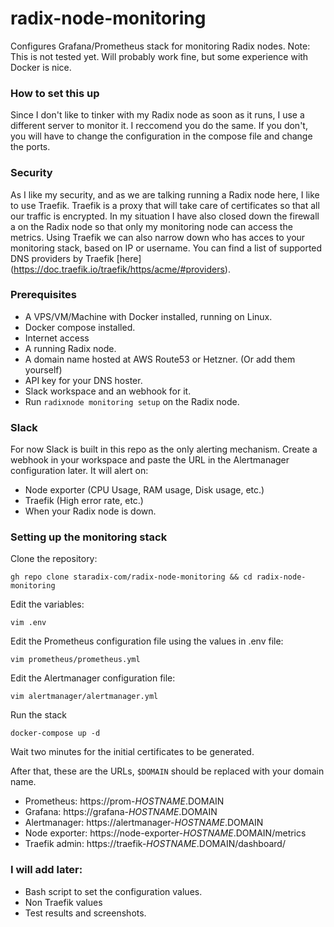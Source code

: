 # radix-node-monitoring
Configures Grafana/Prometheus stack for monitoring Radix nodes. 
Note: This is not tested yet. Will probably work fine, but some experience with Docker is nice. 

### How to set this up ###
Since I don't like to tinker with my Radix node as soon as it runs, I use a different server to monitor it.
I reccomend you do the same. If you don't, you will have to change the configuration in the compose file and change the ports.

### Security ###
As I like my security, and as we are talking running a Radix node here, I like to use Traefik. 
Traefik is a proxy that will take care of certificates so that all our traffic is encrypted.
In my situation I have also closed down the firewall a on the Radix node so that only my monitoring node can access the metrics. 
Using Traefik we can also narrow down who has acces to your monitoring stack, based on IP or username. 
You can find a list of supported DNS providers by Traefik [here] (https://doc.traefik.io/traefik/https/acme/#providers).

### Prerequisites ###
* A VPS/VM/Machine with Docker installed, running on Linux.
* Docker compose installed.
* Internet access
* A running Radix node.
* A domain name hosted at AWS Route53 or Hetzner. (Or add them yourself)
* API key for your DNS hoster.
* Slack workspace and an webhook for it. 
* Run `radixnode monitoring setup` on the Radix node.

### Slack ###
For now Slack is built in this repo as the only alerting mechanism.
Create a webhook in your workspace and paste the URL in the Alertmanager configuration later.
It will alert on:
* Node exporter (CPU Usage, RAM usage, Disk usage, etc.)
* Traefik (High error rate, etc.)
* When your Radix node is down.

### Setting up the monitoring stack ###
Clone the repository:
```
gh repo clone staradix-com/radix-node-monitoring && cd radix-node-monitoring
```
Edit the variables:
```
vim .env
```
Edit the Prometheus configuration file using the values in .env file:
```
vim prometheus/prometheus.yml
```
Edit the Alertmanager configuration file:
```
vim alertmanager/alertmanager.yml
```

Run the stack
```
docker-compose up -d
```
Wait two minutes for the initial certificates to be generated.

After that, these are the URLs, `$DOMAIN` should be replaced with your domain name.
* Prometheus: https://prom-$HOSTNAME.$DOMAIN
* Grafana: https://grafana-$HOSTNAME.$DOMAIN
* Alertmanager: https://alertmanager-$HOSTNAME.$DOMAIN
* Node exporter: https://node-exporter-$HOSTNAME.$DOMAIN/metrics
* Traefik admin: https://traefik-$HOSTNAME.$DOMAIN/dashboard/

### I will add later: ###
* Bash script to set the configuration values.
* Non Traefik values
* Test results and screenshots. 